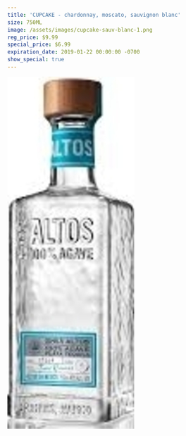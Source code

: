 ```yaml
---
title: 'CUPCAKE - chardonnay, moscato, sauvignon blanc'
size: 750ML
image: /assets/images/cupcake-sauv-blanc-1.png
reg_price: $9.99
special_price: $6.99
expiration_date: 2019-01-22 00:00:00 -0700
show_special: true
---
```


![](/assets/images/versions/olmeca-2-1---x----288-800x---.jpg)